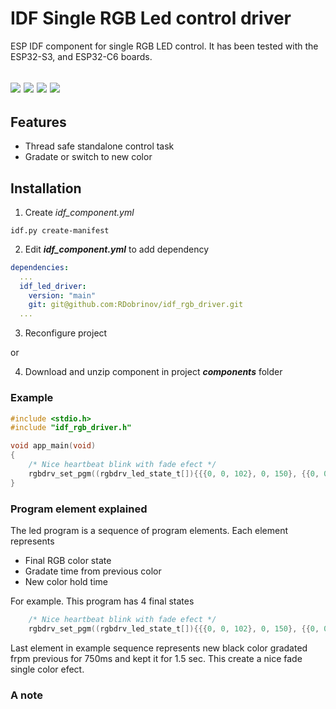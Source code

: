 # IDF Single RGB Led control driver

ESP IDF component for single RGB LED control. It has been tested with the ESP32-S3, and ESP32-C6 boards.

![](https://img.shields.io/badge/dynamic/yaml?url=https://raw.githubusercontent.com/RDobrinov/idf_rgb_driver/main/idf_component.yml&query=$.version&style=plastic&color=%230f900f&label)
![](https://img.shields.io/badge/dynamic/yaml?url=https://raw.githubusercontent.com/RDobrinov/idf_rgb_driver/main/idf_component.yml&query=$.dependencies.idf&style=plastic&logo=espressif&label=IDF%20Ver.)
![](https://img.shields.io/badge/-ESP32--S3-rgb(37,194,160)?style=plastic&logo=espressif)
![](https://img.shields.io/badge/-ESP32--C6-rgb(37,194,160)?style=plastic&logo=espressif)
---

## Features

* Thread safe standalone control task
* Gradate or switch to new color

## Installation

1. Create *idf_component.yml*
```shell
idf.py create-manifest
```
2. Edit ***idf_component.yml*** to add dependency
```yaml
dependencies:
  ...
  idf_led_driver:
    version: "main"
    git: git@github.com:RDobrinov/idf_rgb_driver.git
  ...
```
3. Reconfigure project

or 

4. Download and unzip component in project ***components*** folder

### Example
```c
#include <stdio.h>
#include "idf_rgb_driver.h"

void app_main(void)
{
    /* Nice heartbeat blink with fade efect */
    rgbdrv_set_pgm((rgbdrv_led_state_t[]){{{0, 0, 102}, 0, 150}, {{0, 0, 26}, 0, 150}, {{0, 0, 102}, 0, 150}, {{0, 0, 0}, 750, 1500}}, 4);
}
```

### Program element explained

The led program is a sequence of program elements. Each element represents
- Final RGB color state
- Gradate time from previous color
- New color hold time

For example. This program has 4 final states
```c
    /* Nice heartbeat blink with fade efect */
    rgbdrv_set_pgm((rgbdrv_led_state_t[]){{{0, 0, 102}, 0, 150}, {{0, 0, 26}, 0, 150}, {{0, 0, 102}, 0, 150}, {{0, 0, 0}, 750, 1500}}, 4);
```

Last element in example sequence represents new black color gradated frpm previous for 750ms and kept it for 1.5 sec. This create
a nice fade single color efect.
### A note
